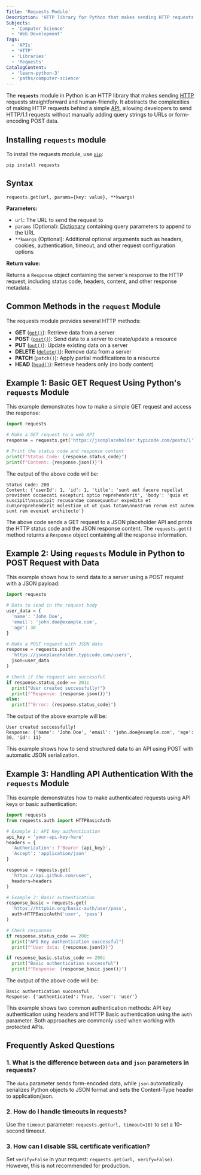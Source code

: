 ```yaml
---
Title: 'Requests Module'
Description: 'HTTP library for Python that makes sending HTTP requests straightforward and human-friendly.'
Subjects:
  - 'Computer Science'
  - 'Web Development'
Tags:
  - 'APIs'
  - 'HTTP'
  - 'Libraries'
  - 'Requests'
CatalogContent:
  - 'learn-python-3'
  - 'paths/computer-science'
---
```


The **`requests`** module in Python is an HTTP library that makes sending [HTTP](https://www.codecademy.com/resources/docs/general/http) requests straightforward and human-friendly. It abstracts the complexities of making HTTP requests behind a simple [API](https://www.codecademy.com/resources/docs/general/api), allowing developers to send HTTP/1.1 requests without manually adding query strings to URLs or form-encoding POST data.

## Installing `requests` module

To install the requests module, use [`pip`](https://www.codecademy.com/resources/docs/python/pip):

```pseudo
pip install requests
```

## Syntax

```pseudo
requests.get(url, params={key: value}, **kwargs)
```

**Parameters:**

- `url`: The URL to send the request to
- `params` (Optional): [Dictionary](https://www.codecademy.com/resources/docs/python/dictionaries) containing query parameters to append to the URL
- `**kwargs` (Optional): Additional optional arguments such as headers, cookies, authentication, timeout, and other request configuration options

**Return value:**

Returns a `Response` object containing the server's response to the HTTP request, including status code, headers, content, and other response metadata.

## Common Methods in the `request` Module

The requests module provides several HTTP methods:

- **GET** ([`get()`](https://www.codecademy.com/resources/docs/python/requests-module/get)): Retrieve data from a server
- **POST** ([`post()`](https://www.codecademy.com/resources/docs/python/requests-module/post)): Send data to a server to create/update a resource
- **PUT** ([`put()`](https://www.codecademy.com/resources/docs/python/requests-module/put)): Update existing data on a server
- **DELETE** ([`delete()`](https://www.codecademy.com/resources/docs/python/requests-module/delete)): Remove data from a server
- **PATCH** (`patch()`): Apply partial modifications to a resource
- **HEAD** ([`head()`](https://www.codecademy.com/resources/docs/python/requests-module/head)): Retrieve headers only (no body content)

## Example 1: Basic GET Request Using Python's `requests` Module

This example demonstrates how to make a simple GET request and access the response:

```py
import requests

# Make a GET request to a web API
response = requests.get('https://jsonplaceholder.typicode.com/posts/1')

# Print the status code and response content
print(f"Status Code: {response.status_code}")
print(f"Content: {response.json()}")
```

The output of the above code will be:

```shell
Status Code: 200
Content: {'userId': 1, 'id': 1, 'title': 'sunt aut facere repellat provident occaecati excepturi optio reprehenderit', 'body': 'quia et suscipit\nsuscipit recusandae consequuntur expedita et cum\nreprehenderit molestiae ut ut quas totam\nnostrum rerum est autem sunt rem eveniet architecto'}
```

The above code sends a GET request to a JSON placeholder API and prints the HTTP status code and the JSON response content. The `requests.get()` method returns a `Response` object containing all the response information.

## Example 2: Using `requests` Module in Python to POST Request with Data

This example shows how to send data to a server using a POST request with a JSON payload:

```py
import requests

# Data to send in the request body
user_data = {
  'name': 'John Doe',
  'email': 'john.doe@example.com',
  'age': 30
}

# Make a POST request with JSON data
response = requests.post(
  'https://jsonplaceholder.typicode.com/users',
  json=user_data
)

# Check if the request was successful
if response.status_code == 201:
  print("User created successfully!")
  print(f"Response: {response.json()}")
else:
  print(f"Error: {response.status_code}")
```

The output of the above example will be:

```shell
User created successfully!
Response: {'name': 'John Doe', 'email': 'john.doe@example.com', 'age': 30, 'id': 11}
```

This example shows how to send structured data to an API using POST with automatic JSON serialization.

## Example 3: Handling API Authentication With the `requests` Module

This example demonstrates how to make authenticated requests using API keys or basic authentication:

```py
import requests
from requests.auth import HTTPBasicAuth

# Example 1: API Key authentication
api_key = 'your-api-key-here'
headers = {
  'Authorization': f'Bearer {api_key}',
  'Accept': 'application/json'
}

response = requests.get(
  'https://api.github.com/user',
  headers=headers
)

# Example 2: Basic authentication
response_basic = requests.get(
  'https://httpbin.org/basic-auth/user/pass',
  auth=HTTPBasicAuth('user', 'pass')
)

# Check responses
if response.status_code == 200:
  print("API Key authentication successful")
  print(f"User data: {response.json()}")

if response_basic.status_code == 200:
  print("Basic authentication successful")
  print(f"Response: {response_basic.json()}")
```

The output of the above code will be:

```shell
Basic authentication successful
Response: {'authenticated': True, 'user': 'user'}
```

This example shows two common authentication methods: API key authentication using headers and HTTP Basic authentication using the `auth` parameter. Both approaches are commonly used when working with protected APIs.

## Frequently Asked Questions

### 1. What is the difference between `data` and `json` parameters in requests?

The `data` parameter sends form-encoded data, while `json` automatically serializes Python objects to JSON format and sets the Content-Type header to application/json.

### 2. How do I handle timeouts in requests?

Use the `timeout` parameter: `requests.get(url, timeout=10)` to set a 10-second timeout.

### 3. How can I disable SSL certificate verification?

Set `verify=False` in your request: `requests.get(url, verify=False)`. However, this is not recommended for production.
